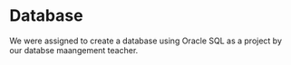 # Database
We were assigned to create a database using Oracle SQL as a project by our databse maangement teacher.
